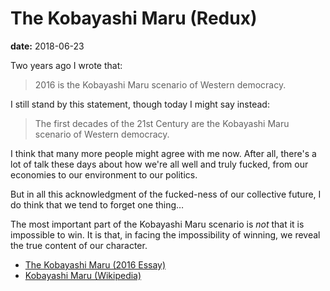 # The Kobayashi Maru (Redux)

**date:** 2018-06-23

Two years ago I wrote that:

> 2016 is the Kobayashi Maru scenario of Western democracy.

I still stand by this statement, though today I might say instead:

> The first decades of the 21st Century are the Kobayashi Maru scenario of Western democracy.

I think that many more people might agree with me now. After all, there's a lot of talk these days about how we're all well and truly fucked, from our economies to our environment to our politics.

But in all this acknowledgment of the fucked-ness of our collective future, I do think that we tend to forget one thing…

The most important part of the Kobayashi Maru scenario is *not* that it is impossible to win. It is that, in facing the impossibility of winning, we reveal the true content of our character.

* [The Kobayashi Maru (2016 Essay)](./2016-06-21%20The%20Kobayashi%20Maru.md)
* [Kobayashi Maru (Wikipedia)](https://en.m.wikipedia.org/wiki/Kobayashi_Maru)

